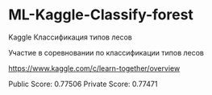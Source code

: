 # ML-Kaggle-Classify-forest
Kaggle Классификация типов лесов

Участие в соревновании по классификации типов лесов

https://www.kaggle.com/c/learn-together/overview

Public Score:  0.77506
Private Score: 0.77471
